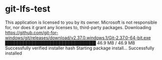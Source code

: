 # git-lfs-test

This application is licensed to you by its owner.
Microsoft is not responsible for, nor does it grant any licenses to, third-party packages.
Downloading https://github.com/git-for-windows/git/releases/download/v2.37.0.windows.1/Git-2.37.0-64-bit.exe
  ██████████████████████████████  46.9 MB / 46.9 MB
Successfully verified installer hash
Starting package install...
Successfully installed